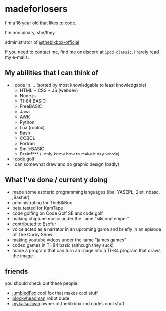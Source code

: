 #  madeforlosers

I'm a 16 year old that likes to code. 

I'm non binary, she/they

administrator of [@theblkbox-official](https://github.com/theblkbox-official)

If you need to contact me, find me on discord at `ipod.classic`. I rarely read my e-mails.


## My abilities that I can think of
- I code in ... (sorted by most knowledgable to least knowledgable)
  - HTML + CSS + JS (webdev)
  - Node.js
  - TI-84 BASIC
  - FreeBASIC
  - Java
  - AWK
  - Python
  - Lua (roblox)
  - Bash
  - COBOL
  - Fortran
  - SmileBASIC
  - Brainf*** (i only know how to make it say words)
- I code golf
- I can somewhat draw and do graphic design (badly)

## What I've done / currently doing

- made some esoteric programming languages (ibe, YASEPL, 2let, nbasc, jBasher)
- administrating for TheBlkBox
- beta tested for KamTape
- code golfing on Code Golf SE and code.golf
- making chiptune music under the name "siliconetemper"
- contributed to [Esofur](https://github.com/TaserTheFox/EsoFur-Interpreter)
- voice acted as a narrator in an upcoming game and briefly in an episode of The Curby Show
- making youtube videos under the name "james games"
- coded games in TI-84 basic (although they suck)
- made a program that can turn an image into a TI-84 program that draws the image



## friends

you should check out these people:

- [jumbledFox](https://github.com/jumbledFox) cool fox that makes cool stuff
- [blockyheadman](https://github.com/blockyheadman) robot dude
- [mykalsullivan](https://github.com/mykalsullivan) owner of theblkbox and codes cool stuff


